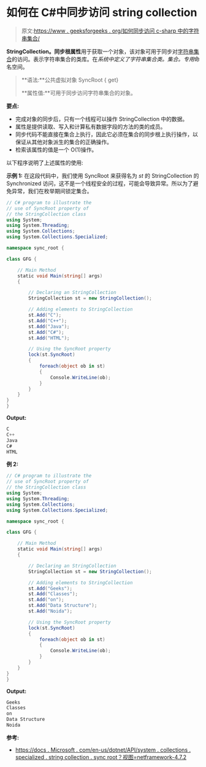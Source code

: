 # 如何在 C#中同步访问 string collection

> 原文:[https://www . geeksforgeeks . org/如何同步访问 c-sharp 中的字符串集合/](https://www.geeksforgeeks.org/how-to-get-synchronize-access-to-the-stringcollection-in-c-sharp/)

**StringCollection。同步根属性**用于获取一个对象，该对象可用于同步对[字符串集合](https://www.geeksforgeeks.org/c-sharp-stringcollection-class/)的访问。表示字符串集合的类库。在*系统中定义了字符串集合类。集合。专用*命名空间。

> **语法:**公共虚拟对象 SyncRoot { get}
> 
> **属性值:**可用于同步访问字符串集合的对象。

**要点:**

*   完成对象的同步后，只有一个线程可以操作 StringCollection 中的数据。
*   属性是提供读取、写入和计算私有数据字段的方法的类的成员。
*   同步代码不能直接在集合上执行，因此它必须在集合的同步根上执行操作，以保证从其他对象派生的集合的正确操作。
*   检索该属性的值是一个 O(1)操作。

以下程序说明了上述属性的使用:

**示例 1:** 在这段代码中，我们使用 SyncRoot 来获得名为 *st* 的 StringCollection 的 Synchronized 访问，这不是一个线程安全的过程，可能会导致异常。所以为了避免异常，我们在枚举期间锁定集合。

```cs
// C# program to illustrate the
// use of SyncRoot property of
// the StringCollection class
using System;
using System.Threading;
using System.Collections;
using System.Collections.Specialized;

namespace sync_root {

class GFG {

    // Main Method
    static void Main(string[] args)
    {

        // Declaring an StringCollection
        StringCollection st = new StringCollection();

        // Adding elements to StringCollection
        st.Add("C");
        st.Add("C++");
        st.Add("Java");
        st.Add("C#");
        st.Add("HTML");

        // Using the SyncRoot property
        lock(st.SyncRoot)
        {
            foreach(object ob in st)
            {
                Console.WriteLine(ob);
            }
        }
    }
}
}
```

**Output:**

```cs
C
C++
Java
C#
HTML

```

**例 2:**

```cs
// C# program to illustrate the
// use of SyncRoot property of
// the StringCollection class
using System;
using System.Threading;
using System.Collections;
using System.Collections.Specialized;

namespace sync_root {

class GFG {

    // Main Method
    static void Main(string[] args)
    {

        // Declaring an StringCollection
        StringCollection st = new StringCollection();

        // Adding elements to StringCollection
        st.Add("Geeks");
        st.Add("Classes");
        st.Add("on");
        st.Add("Data Structure");
        st.Add("Noida");

        // Using the SyncRoot property
        lock(st.SyncRoot)
        {
            foreach(object ob in st)
            {
                Console.WriteLine(ob);
            }
        }
    }
}
}
```

**Output:**

```cs
Geeks
Classes
on
Data Structure
Noida

```

**参考:**

*   [https://docs . Microsoft . com/en-us/dotnet/API/system . collections . specialized . string collection . sync root？视图=netframework-4.7.2](https://docs.microsoft.com/en-us/dotnet/api/system.collections.specialized.stringcollection.syncroot?view=netframework-4.7.2)